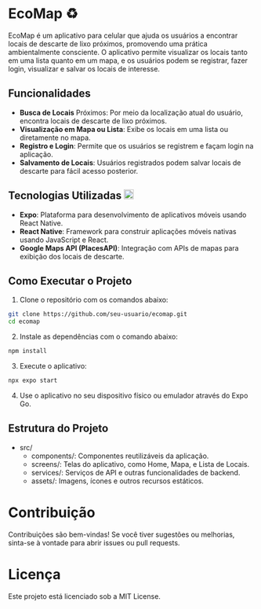 # EcoMap ♻
EcoMap é um aplicativo para celular que ajuda os usuários a encontrar locais de descarte de lixo próximos, promovendo uma prática ambientalmente consciente. O aplicativo permite visualizar os locais tanto em uma lista quanto em um mapa, e os usuários podem se registrar, fazer login, visualizar e salvar os locais de interesse.

## Funcionalidades
- **Busca de Locais** Próximos: Por meio da localização atual do usuário, encontra locais de descarte de lixo próximos.
- **Visualização em Mapa ou Lista**: Exibe os locais em uma lista ou diretamente no mapa.
- **Registro e Login**: Permite que os usuários se registrem e façam login na aplicação.
- **Salvamento de Locais**: Usuários registrados podem salvar locais de descarte para fácil acesso posterior.

## Tecnologias Utilizadas <img src="https://cdn.jsdelivr.net/gh/devicons/devicon@latest/icons/react/react-original.svg" width="20"/>
- **Expo**: Plataforma para desenvolvimento de aplicativos móveis usando React Native.
- **React Native**: Framework para construir aplicações móveis nativas usando JavaScript e React.
- **Google Maps API (PlacesAPI)**: Integração com APIs de mapas para exibição dos locais de descarte.

## Como Executar o Projeto
1. Clone o repositório com os comandos abaixo:
```bash
git clone https://github.com/seu-usuario/ecomap.git
cd ecomap
```

2. Instale as dependências com o comando abaixo:
```bash
npm install
```

3. Execute o aplicativo:
```bash
npx expo start
```

4. Use o aplicativo no seu dispositivo físico ou emulador através do Expo Go.

## Estrutura do Projeto
- src/
  - components/: Componentes reutilizáveis da aplicação.
  - screens/: Telas do aplicativo, como Home, Mapa, e Lista de Locais.
  - services/: Serviços de API e outras funcionalidades de backend.
  - assets/: Imagens, ícones e outros recursos estáticos.

# Contribuição
Contribuições são bem-vindas! Se você tiver sugestões ou melhorias, sinta-se à vontade para abrir issues ou pull requests.

# Licença
Este projeto está licenciado sob a MIT License.
